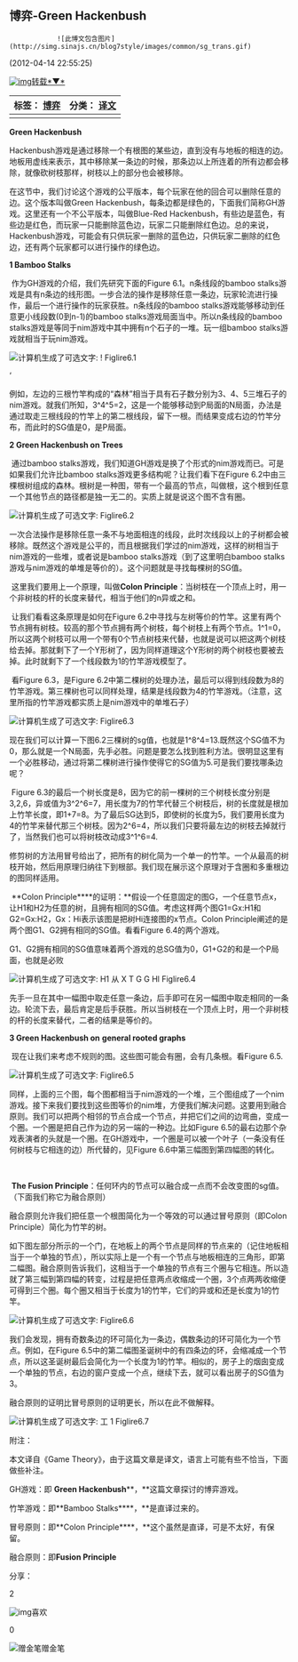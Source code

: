 ## 博弈-Green Hackenbush

 				![此博文包含图片](http://simg.sinajs.cn/blog7style/images/common/sg_trans.gif)	 			

(2012-04-14 22:55:25)

[![img](http://simg.sinajs.cn/blog7style/images/common/sg_trans.gif)转载*▼*](javascript:;)

| 标签： 																				[博弈](http://search.sina.com.cn/?c=blog&q=%B2%A9%DE%C4&by=tag) | 分类： 						[译文](http://blog.sina.com.cn/s/articlelist_2399591065_6_1.html) |
| ------------------------------------------------------------ | ------------------------------------------------------------ |
|                                                              |                                                              |

   **Green Hackenbush**

​     Hackenbush游戏是通过移除一个有根图的某些边，直到没有与地板的相连的边。地板用虚线来表示，其中移除某一条边的时候，那条边以上所连着的所有边都会移除，就像砍树枝那样，树枝以上的部分也会被移除。

​     在这节中，我们讨论这个游戏的公平版本，每个玩家在他的回合可以删除任意的边。这个版本叫做Green Hackenbush，每条边都是绿色的，下面我们简称GH游戏。这里还有一个不公平版本，叫做Blue-Red Hackenbush，有些边是蓝色，有些边是红色，而玩家一只能删除蓝色边，玩家二只能删除红色边。总的来说，Hackenbush游戏，可能会有只供玩家一删除的蓝色边，只供玩家二删除的红色边，还有两个玩家都可以进行操作的绿色边。

   **1 Bamboo Stalks**

​         作为GH游戏的介绍，我们先研究下面的Figure 6.1。n条线段的bamboo stalks游戏是具有n条边的线形图。一步合法的操作是移除任意一条边，玩家轮流进行操作，最后一个进行操作的玩家获胜。n条线段的bamboo stalks游戏能够移动到任意更小线段数(0到n-1)的bamboo stalks游戏局面当中。所以n条线段的bamboo stalks游戏是等同于nim游戏中其中拥有n个石子的一堆。玩一组bamboo stalks游戏就相当于玩nim游戏。

  

![计算机生成了可选文字: ! Figlire6.1](http://s15.sinaimg.cn/bmiddle/8f06da99gbda4e320811e&690)

‘

例如，左边的三根竹竿构成的“森林”相当于具有石子数分别为3、4、5三堆石子的nim游戏。就我们所知，3^4^5=2，这是一个能够移动到P局面的N局面，办法是通过取走三根线段的竹竿上的第二根线段，留下一根。而结果变成右边的竹竿分布，而此时的SG值是0，是P局面。

 

   **2 Green Hackenbush on Trees**

​        通过bamboo stalks游戏，我们知道GH游戏是换了个形式的nim游戏而已。可是如果我们允许比bamboo stalks游戏更多结构呢？让我们看下在Figure 6.2中由三棵根树组成的森林。根树是一种图，带有一个最高的节点，叫做根，这个根到任意一个其他节点的路径都是独一无二的。实质上就是说这个图不含有圈。

![计算机生成了可选文字: Figlire6.2](http://s15.sinaimg.cn/bmiddle/8f06da99gbda4e32835be&690)

​          一次合法操作是移除任意一条不与地面相连的线段，此时次线段以上的子树都会被移除。既然这个游戏是公平的，而且根据我们学过的nim游戏，这样的树相当于nim游戏的一些堆，或者说是bamboo stalks游戏（到了这里明白bamboo stalks游戏与nim游戏的单堆是等价的）。这个问题就是寻找每棵树的SG值。

​          这里我们要用上一个原理，叫做**Colon Principle**：当树枝在一个顶点上时，用一个非树枝的杆的长度来替代，相当于他们的n异或之和。

​         让我们看看这条原理是如何在Figure 6.2中寻找与左树等价的竹竿。这里有两个节点拥有树枝。较高的那个节点拥有两个树枝，每个树枝上有两个节点。1^1=0，所以这两个树枝可以用一个带有0个节点树枝来代替，也就是说可以把这两个树枝给去掉。那就剩下了一个Y形树了，因为同样道理这个Y形树的两个树枝也要被去掉。此时就剩下了一个线段数为1的竹竿游戏模型了。

​          看Figure 6.3，是Figure 6.2中第二棵树的处理办法，最后可以得到线段数为8的竹竿游戏。第三棵树也可以同样处理，结果是线段数为4的竹竿游戏。（注意，这里所指的竹竿游戏都实质上是nim游戏中的单堆石子）

![计算机生成了可选文字: Figlire6.3](http://s16.sinaimg.cn/bmiddle/8f06da99g795d49eac9bf&690)

  

​          现在我们可以计算一下图6.2三棵树的sg值，也就是1^8^4=13.既然这个SG值不为0，那么就是一个N局面，先手必胜。问题是要怎么找到胜利方法。很明显这里有一个必胜移动，通过将第二棵树进行操作使得它的SG值为5.可是我们要找哪条边呢？

​          Figure 6.3的最后一个树长度是8，因为它的前一棵树的三个树枝长度分别是3,2,6，异或值为3^2^6=7，用长度为7的竹竿代替三个树枝后，树的长度就是根加上竹竿长度，即1+7=8。为了最后SG达到5，即使树的长度为5，我们要用长度为4的竹竿来替代那三个树枝。因为2^6=4，所以我们只要将最左边的树枝去掉就行了，当然我们也可以将树枝改动成3^1^6=4.

 修剪树的方法用冒号给出了，把所有的树化简为一个单一的竹竿。一个从最高的树枝开始，然后用原理归纳往下到根部。我们现在展示这个原理对于含圈和多重根边的图同样适用。

​        **Colon Principle****的证明：**假设一个任意固定的图G，一个任意节点x，让H1和H2为任意的树，且拥有相同的SG值。考虑这样两个图G1=Gx:H1和G2=Gx:H2，Gx：Hi表示该图是把树Hi连接图的x节点。Colon Principle阐述的是两个图G1、G2拥有相同的SG值。看看Figure 6.4的两个游戏。

​        G1、G2拥有相同的SG值意味着两个游戏的总SG值为0，G1+G2的和是一个P局面，也就是必败

![计算机生成了可选文字: H1 从 X T G G Hl Figlire6.4](http://s11.sinaimg.cn/bmiddle/8f06da99gbda4e33892da&690)

先手一旦在其中一幅图中取走任意一条边，后手即可在另一幅图中取走相同的一条边。轮流下去，最后肯定是后手获胜。所以当树枝在一个顶点上时，用一个非树枝的杆的长度来替代，二者的结果是等价的。

  

   **3 Green Hackenbush on** **general rooted graphs**

​       现在让我们来考虑不规则的图。这些图可能会有圈，会有几条根。看Figure 6.5.

![计算机生成了可选文字: Figlire6.5](http://s16.sinaimg.cn/bmiddle/8f06da99gbda4e347540f&690)

 

​       同样，上面的三个图，每个图都相当于nim游戏的一个堆，三个图组成了一个nim游戏。接下来我们要找到这些图等价的nim堆，方便我们解决问题。这要用到融合原则。我们可以把两个相邻的节点合成一个节点，并把它们之间的边弯曲，变成一个圈。一个圈是把自己作为边的另一端的一种边。比如Figure 6.5的最右边那个杂戏表演者的头就是一个圈。在GH游戏中，一个圈是可以被一个叶子（一条没有任何树枝与它相连的边）所代替的，见Figure 6.6中第三幅图到第四幅图的转化。

​      

​        **The Fusion Principle**：任何环内的节点可以融合成一点而不会改变图的sg值。（下面我们称它为融合原则）

​        融合原则允许我们把任意一个根图简化为一个等效的可以通过冒号原则（即Colon Principle）简化为竹竿的树。

如下图左部分所示的一个门，在地板上的两个节点是同样的节点来的（记住地板相当于一个单独的节点），所以实际上是一个有一个节点与地板相连的三角形，即第二幅图。融合原则告诉我们，这相当于一个单独的节点有三个圈与它相连。所以造就了第三幅到第四幅的转变，过程是把任意两点收缩成一个圈，3个点两两收缩便可得到三个圈。每个圈又相当于长度为1的竹竿，它们的异或和还是长度为1的竹竿。

![计算机生成了可选文字: Figlire6.6](http://s8.sinaimg.cn/bmiddle/8f06da99gbda4e35d0387&690)

  

​         我们会发现，拥有奇数条边的环可简化为一条边，偶数条边的环可简化为一个节点。例如，在Figure 6.5中的第二幅图圣诞树中的有四条边的环，会缩减成一个节点，所以这圣诞树最后会简化为一个长度为1的竹竿。相似的，房子上的烟囱变成一个单独的节点，右边的窗户变成一个点，继续下去，就可以看出房子的SG值为3。

 融合原则的证明比冒号原则的证明更长，所以在此不做解释。

![计算机生成了可选文字: 工 1 Figlire6.7](http://s2.sinaimg.cn/bmiddle/8f06da99gbda4e3576091&690)

  

附注：

 本文译自《Game Theory》，由于这篇文章是译文，语言上可能有些不恰当，下面做些补注。

GH游戏：即 **Green Hackenbush****，**这篇文章探讨的博弈游戏。

竹竿游戏：即**Bamboo Stalks****，**是直译过来的。

冒号原则：即**Colon Principle****，**这个虽然是直译，可是不太好，有保留。

融合原则：即**Fusion Principle**

分享：



2

![img](http://simg.sinajs.cn/blog7style/images/common/sg_trans.gif)喜欢

0

![赠金笔](http://simg.sinajs.cn/blog7style/images/common/sg_trans.gif)赠金笔